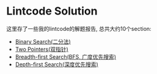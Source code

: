 # Lintcode Solution

这里存了一些我的lintcode的解题报告, 总共大约10个section:

* [Binary Search\(二分法\)](binary-search/table-of-contents.md)
* [Two Pointers\(双指针\)](two-pointers/table-of-contents.md)
* [Breadth-first Search(BFS, 广度优先搜索)](breadth-first-search-bfs/table-of-contents.md)
* [Depth-first Search\(深度优先搜索\)](depth-first-search-dfs/table-of-contents.md)
